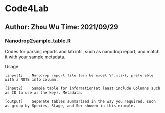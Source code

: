 # Code4Lab
## Author: Zhou Wu Time: 2021/09/29

### Nanodrop2sample_table.R

Codes for parsing reports and lab info, such as nanodrop report, and match it with your sample metadata.

Usage: 
```
[input1]    Nanodrop report file (can be excel \*.xlsx), preferable with a NOTE info column.
       
[input2]    Sample table for information(at least include Columns such as ID to use as the key). Metadata.
       
[output]    Seperate tables summarized in the way you required, such as group by Species, Stage, and Sex showen in this example.
```

